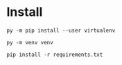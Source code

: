 # Install 
```
py -m pip install --user virtualenv
```
```
py -m venv venv
```
```
pip install -r requirements.txt
```
